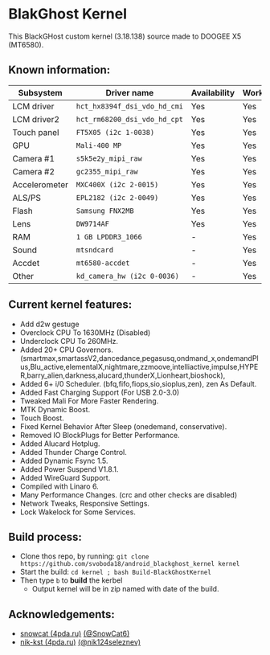# BlakGhost Kernel
This BlackGHost custom kernel (3.18.138) source made to DOOGEE X5 (MT6580).

## Known information:
| Subsystem | Driver name | Availability | Working |
|-----------|-------------|--------------|---------|
| LCM driver | `hct_hx8394f_dsi_vdo_hd_cmi` | Yes | Yes |
| LCM driver2 | `hct_rm68200_dsi_vdo_hd_cpt` | Yes | Yes |
| Touch panel | `FT5X05 (i2c 1-0038)` | Yes | Yes |
| GPU | `Mali-400 MP` | Yes | Yes |
| Camera #1 | `s5k5e2y_mipi_raw` | Yes | Yes |
| Camera #2 | `gc2355_mipi_raw` | Yes | Yes |
| Accelerometer | `MXC400X (i2c 2-0015)` | Yes | Yes |
| ALS/PS | `EPL2182 (i2c 2-0049)` | Yes | Yes |
| Flash | `Samsung FNX2MB` | Yes | Yes |
| Lens | `DW9714AF` | Yes | Yes |
| RAM | `1 GB LPDDR3_1066` | - | Yes |
| Sound | `mtsndcard` | - | Yes |
| Accdet | `mt6580-accdet` | - | Yes |
| Other | `kd_camera_hw (i2c 0-0036)` | - | Yes |

## Current kernel features:
* Add d2w gestuge
* Overclock CPU To 1630MHz (Disabled)
* Underclock CPU To 260MHz.
* Added 20+ CPU Governors. (smartmax,smartassV2,dancedance,pegasusq,ondmand_x,ondemandPlus,Blu_active,elementalX,nightmare,zzmoove,intelliactive,impulse,HYPER,barry_alien,darkness,alucard,thunderX,Lionheart,bioshock),
* Added 6+ i/0 Scheduler. (bfq,fifo,fiops,sio,sioplus,zen), zen As Default.
* Added Fast Charging Support (For USB 2.0-3.0)
* Tweaked Mali For More Faster Rendering.
* MTK Dynamic Boost.
* Touch Boost. 
* Fixed Kernel Behavior After Sleep (onedemand, conservative). 
* Removed IO BlockPlugs for Better Performance. 
* Added Alucard Hotplug. 
* Added Thunder Charge Control.
* Added Dynamic Fsync 1.5. 
* Added Power Suspend V1.8.1.
* Added WireGuard Support.
* Compiled with Linaro 6. 
* Many Performance Changes. (crc and other checks are disabled) 
* Network Tweaks, Responsive Settings. 
* Lock Wakelock for Some Services. 

## Build process:
* Clone thos repo, by running:
`git clone https://github.com/svoboda18/android_blackghost_kernel kernel`
* Start the build:
`cd kernel ; bash Build-BlackGhostKernel`
* Then type `b` to **build** the kerbel
  - Output kernel will be in zip named with date of the build.

## Acknowledgements:
* [snowcat (4pda.ru)](https://4pda.ru/forum/index.php?showuser=188334) [(@SnowCat6)](https://github.com/SnowCat6)
* [nik-kst (4pda.ru)](https://4pda.ru/forum/index.php?showuser=4052130) [(@nik124seleznev)](https://github.com/nik124seleznev)


